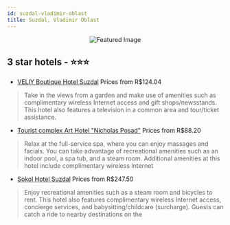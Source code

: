 ```yaml
---
id: suzdal-vladimir-oblast
title: Suzdal, Vladimir Oblast
---
```


<center><img src="https://i.travelapi.com/hotels/15000000/14730000/14726800/14726791/d2bbbdad_z.jpg" alt="Featured Image" /></center>


##  3 star hotels - ⭐️⭐️⭐️

-    [VELIY Boutique Hotel Suzdal](https://us.hurb.com/hotels/suzdal/veliy-boutique-hotel-suzdal-JNP-JP635138?cmp=18055) Prices from R$124.04
   > Take in the views from a garden and make use of amenities such as complimentary wireless Internet access and gift shops/newsstands. This hotel also features a television in a common area and tour/ticket assistance.
-    [Tourist complex Art Hotel "Nicholas Posad"](https://us.hurb.com/hotels/suzdal/tourist-complex-art-hotel-nicholas-posad-JNP-JP931229?cmp=18055) Prices from R$88.20
   > Relax at the full-service spa, where you can enjoy massages and facials. You can take advantage of recreational amenities such as an indoor pool, a spa tub, and a steam room. Additional amenities at this hotel include complimentary wireless Internet 
-    [Sokol Hotel Suzdal](https://us.hurb.com/hotels/suzdal/sokol-hotel-suzdal-JNP-JP836220?cmp=18055) Prices from R$247.50
   > Enjoy recreational amenities such as a steam room and bicycles to rent. This hotel also features complimentary wireless Internet access, concierge services, and babysitting/childcare (surcharge). Guests can catch a ride to nearby destinations on the 
